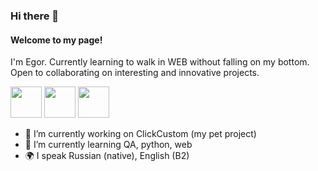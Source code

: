 ### Hi there 👋
#### Welcome to my page!
I'm Egor.
Currently learning to walk in WEB without falling on my bottom.
Open to collaborating on interesting and innovative projects.


<div display="flex" align-items="center" justify-content="center" align-content="center">
<img  src="https://phonoteka.org/uploads/posts/2022-09/1663789307_3-phonoteka-org-p-znachok-telegramma-bez-fona-krasivo-4.png" width="50px" height="50px" >
<img  src="https://phonoteka.org/uploads/posts/2022-09/1663789307_3-phonoteka-org-p-znachok-telegramma-bez-fona-krasivo-4.png" width="50px" height="50px" >
<img  src="https://phonoteka.org/uploads/posts/2022-09/1663789307_3-phonoteka-org-p-znachok-telegramma-bez-fona-krasivo-4.png" width="50px" height="50px" >
</div>

- 🔭 I’m currently working on ClickCustom (my pet project)
- 🌱 I’m currently learning QA, python, web
- 🌍 I speak Russian (native), English (B2)
